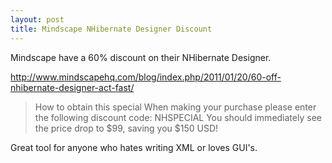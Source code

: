 ```yaml
---
layout: post
title: Mindscape NHibernate Designer Discount
---
```


Mindscape have a 60% discount on their NHibernate Designer.

<http://www.mindscapehq.com/blog/index.php/2011/01/20/60-off-nhibernate-designer-act-fast/>

> How to obtain this special
> When making your purchase please enter the following discount code:
> NHSPECIAL
> You should immediately see the price drop to $99, saving you $150 USD!

Great tool for anyone who hates writing XML or loves GUI's.